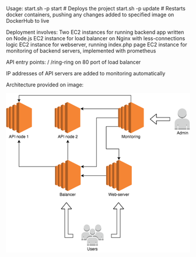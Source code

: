 Usage:
start.sh -p start # Deploys the project
start.sh -p update # Restarts docker containers, pushing any changes added to specified image on DockerHub to live

Deployment involves:
Two EC2 instances for running backend app written on Node.js
EC2 instance for load balancer on Nginx with less-connections logic
EC2 instance for webserver, running index.php page
EC2 instance for monitoring of backend servers, implemented with prometheus

API entry points: / /ring-ring on 80 port of load balancer

IP addresses of API servers are added to monitoring automatically

Architecture provided on image:

![Arhitecutre image](https://github.com/Crocodility/Devops_task/blob/main/diagram.png)
